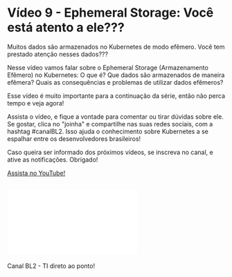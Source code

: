 # Vídeo 9 - Ephemeral Storage: Você está atento a ele???

Muitos dados são armazenados no Kubernetes de modo efêmero. Você tem prestado atenção nesses dados???

Nesse vídeo vamos falar sobre o Ephemeral Storage (Armazenamento Efêmero) no Kubernetes: O que é? Que dados são armazenados de maneira efêmera? Quais as consequências e problemas de utilizar dados efêmeros?

Esse vídeo é muito importante para a continuação da série, então não perca tempo e veja agora!

Assista o vídeo, e fique a vontade para comentar ou tirar dúvidas sobre ele. Se gostar, clica no "joinha" e compartilhe nas suas redes sociais, com a hashtag #canalBL2. Isso ajuda o conhecimento sobre Kubernetes a se espalhar entre os desenvolvedores brasileiros!

Caso queira ser informado dos próximos vídeos, se inscreva no canal, e ative as notificações. Obrigado!

[Assista no YouTube!](https://youtu.be/Z3d-HvvowBk)

![Slide](../-/blob/main/video-9/slides/9%20-%20Ephemeral%20Storage:%20Você%20está%20atento%20a%20ele???.pdf)
---
Canal BL2  - TI direto ao ponto!